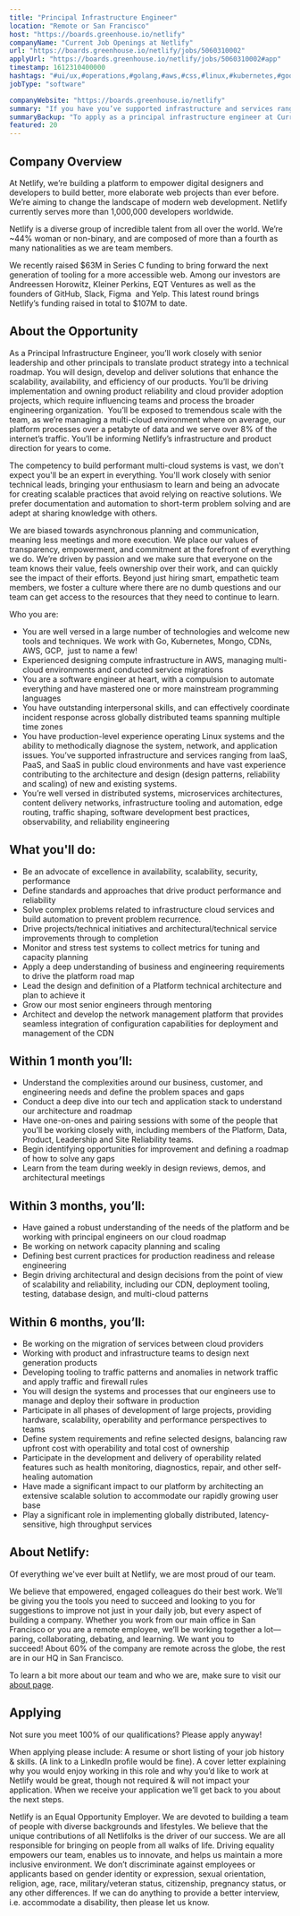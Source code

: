 ```yaml
---
title: "Principal Infrastructure Engineer"
location: "Remote or San Francisco"
host: "https://boards.greenhouse.io/netlify"
companyName: "Current Job Openings at Netlify"
url: "https://boards.greenhouse.io/netlify/jobs/5060310002"
applyUrl: "https://boards.greenhouse.io/netlify/jobs/5060310002#app"
timestamp: 1612310400000
hashtags: "#ui/ux,#operations,#golang,#aws,#css,#linux,#kubernetes,#googlecloud,#management,#git"
jobType: "software"

companyWebsite: "https://boards.greenhouse.io/netlify"
summary: "If you have you’ve supported infrastructure and services ranging from IaaS, PaaS, and SaaS in public cloud environments and have vast experience contributing to the architecture and design, consider applying to Current Job Openings at Netlify's job post for a new principal infrastructure engineer."
summaryBackup: "To apply as a principal infrastructure engineer at Current Job Openings at Netlify, you preferably need to have some knowledge of: #ui/ux, #operations, #golang."
featured: 20
---
```


## Company Overview

At Netlify, we’re building a platform to empower digital designers and developers to build better, more elaborate web projects than ever before. We’re aiming to change the landscape of modern web development. Netlify currently serves more than 1,000,000 developers worldwide.

Netlify is a diverse group of incredible talent from all over the world. We’re ~44% woman or non-binary, and are composed of more than a fourth as many nationalities as we are team members.

We recently raised $63M in Series C funding to bring forward the next generation of tooling for a more accessible web. Among our investors are Andreessen Horowitz, Kleiner Perkins, EQT Ventures as well as the founders of GitHub, Slack, Figma  and Yelp. This latest round brings Netlify’s funding raised in total to $107M to date.

## About the Opportunity

As a Principal Infrastructure Engineer, you’ll work closely with senior leadership and other principals to translate product strategy into a technical roadmap. You will design, develop and deliver solutions that enhance the scalability, availability, and efficiency of our products. You’ll be driving implementation and owning product reliability and cloud provider adoption projects, which require influencing teams and process the broader engineering organization.  You’ll be exposed to tremendous scale with the team, as we’re managing a multi-cloud environment where on average, our platform processes over a petabyte of data and we serve over 8% of the internet’s traffic. You’ll be informing Netlify’s infrastructure and product direction for years to come. 

The competency to build performant multi-cloud systems is vast, we don't expect you'll be an expert in everything. You'll work closely with senior technical leads, bringing your enthusiasm to learn and being an advocate for creating scalable practices that avoid relying on reactive solutions. We prefer documentation and automation to short-term problem solving and are adept at sharing knowledge with others.

We are biased towards asynchronous planning and communication, meaning less meetings and more execution. We place our values of transparency, empowerment, and commitment at the forefront of everything we do. We’re driven by passion and we make sure that everyone on the team knows their value, feels ownership over their work, and can quickly see the impact of their efforts. Beyond just hiring smart, empathetic team members, we foster a culture where there are no dumb questions and our team can get access to the resources that they need to continue to learn. 

Who you are: 

*   You are well versed in a large number of technologies and welcome new tools and techniques. We work with Go, Kubernetes, Mongo, CDNs, AWS, GCP,  just to name a few! 
*   Experienced designing compute infrastructure in AWS, managing multi-cloud environments and conducted service migrations
*   You are a software engineer at heart, with a compulsion to automate everything and have mastered one or more mainstream programming languages 
*   You have outstanding interpersonal skills, and can effectively coordinate incident response across globally distributed teams spanning multiple time zones
*   You have production-level experience operating Linux systems and the ability to methodically diagnose the system, network, and application issues. You’ve supported infrastructure and services ranging from IaaS, PaaS, and SaaS in public cloud environments and have vast experience contributing to the architecture and design (design patterns, reliability and scaling) of new and existing systems. 
*   You’re well versed in distributed systems, microservices architectures, content delivery networks, infrastructure tooling and automation, edge routing, traffic shaping, software development best practices, observability, and reliability engineering

## What you'll do: 

*   Be an advocate of excellence in availability, scalability, security, performance
*   Define standards and approaches that drive product performance and reliability
*   Solve complex problems related to infrastructure cloud services and build automation to prevent problem recurrence. 
*   Drive projects/technical initiatives and architectural/technical service improvements through to completion
*   Monitor and stress test systems to collect metrics for tuning and capacity planning
*   Apply a deep understanding of business and engineering requirements to drive the platform road map
*   Lead the design and definition of a Platform technical architecture and plan to achieve it 
*   Grow our most senior engineers through mentoring
*   Architect and develop the network management platform that provides seamless integration of configuration capabilities for deployment and management of the CDN

## Within 1 month you’ll: 

*   Understand the complexities around our business, customer, and engineering needs and define the problem spaces and gaps 
*   Conduct a deep dive into our tech and application stack to understand our architecture and roadmap
*   Have one-on-ones and pairing sessions with some of the people that you’ll be working closely with, including members of the Platform, Data,  Product, Leadership and Site Reliability teams. 
*   Begin identifying opportunities for improvement and defining a roadmap of how to solve any gaps 
*   Learn from the team during weekly in design reviews, demos, and architectural meetings

## Within 3 months, you’ll: 

*   Have gained a robust understanding of the needs of the platform and be working with principal engineers on our cloud roadmap
*   Be working on network capacity planning and scaling
*   Defining best current practices for production readiness and release engineering
*   Begin driving architectural and design decisions from the point of view of scalability and reliability, including our CDN, deployment tooling, testing, database design, and multi-cloud patterns 

## Within 6 months, you’ll: 

*   Be working on the migration of services between cloud providers
*   Working with product and infrastructure teams to design next generation products
*   Developing tooling to traffic patterns and anomalies in network traffic and apply traffic and firewall rules
*   You will design the systems and processes that our engineers use to manage and deploy their software in production
*   Participate in all phases of development of large projects, providing hardware, scalability, operability and performance perspectives to teams
*   Define system requirements and refine selected designs, balancing raw upfront cost with operability and total cost of ownership
*   Participate in the development and delivery of operability related features such as health monitoring, diagnostics, repair, and other self-healing automation
*   Have made a significant impact to our platform by architecting an extensive scalable solution to accommodate our rapidly growing user base 
*   Play a significant role in implementing globally distributed, latency-sensitive, high throughput services

## About Netlify: 

Of everything we've ever built at Netlify, we are most proud of our team.

We believe that empowered, engaged colleagues do their best work. We’ll be giving you the tools you need to succeed and looking to you for suggestions to improve not just in your daily job, but every aspect of building a company. Whether you work from our main office in San Francisco or you are a remote employee, we’ll be working together a lot—paring, collaborating, debating, and learning. We want you to succeed! About 60% of the company are remote across the globe, the rest are in our HQ in San Francisco.

To learn a bit more about our team and who we are, make sure to visit our [about page](http://netlify.com/about).

## Applying

Not sure you meet 100% of our qualifications? Please apply anyway!

When applying please include: A resume or short listing of your job history & skills. (A link to a LinkedIn profile would be fine). A cover letter explaining why you would enjoy working in this role and why you’d like to work at Netlify would be great, though not required & will not impact your application. When we receive your application we’ll get back to you about the next steps.

Netlify is an Equal Opportunity Employer. We are devoted to building a team of people with diverse backgrounds and lifestyles. We believe that the unique contributions of all Netlifolks is the driver of our success. We are all responsible for bringing on people from all walks of life. Driving equality empowers our team, enables us to innovate, and helps us maintain a more inclusive environment. We don’t discriminate against employees or applicants based on gender identity or expression, sexual orientation, religion, age, race, military/veteran status, citizenship, pregnancy status, or any other differences. If we can do anything to provide a better interview, i.e. accommodate a disability, then please let us know.

